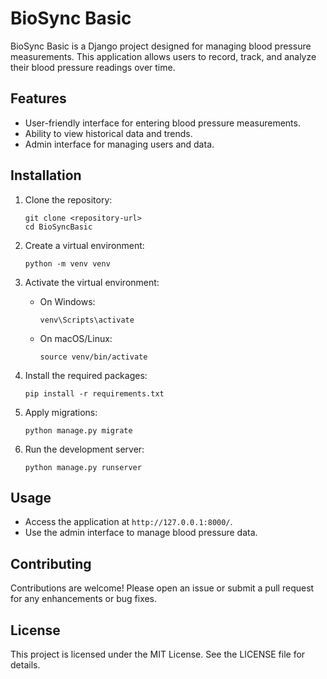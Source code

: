 # BioSync Basic

BioSync Basic is a Django project designed for managing blood pressure measurements. This application allows users to record, track, and analyze their blood pressure readings over time.

## Features

- User-friendly interface for entering blood pressure measurements.
- Ability to view historical data and trends.
- Admin interface for managing users and data.

## Installation

1. Clone the repository:
   ```
   git clone <repository-url>
   cd BioSyncBasic
   ```

2. Create a virtual environment:
   ```
   python -m venv venv
   ```

3. Activate the virtual environment:
   - On Windows:
     ```
     venv\Scripts\activate
     ```
   - On macOS/Linux:
     ```
     source venv/bin/activate
     ```

4. Install the required packages:
   ```
   pip install -r requirements.txt
   ```

5. Apply migrations:
   ```
   python manage.py migrate
   ```

6. Run the development server:
   ```
   python manage.py runserver
   ```

## Usage

- Access the application at `http://127.0.0.1:8000/`.
- Use the admin interface to manage blood pressure data.

## Contributing

Contributions are welcome! Please open an issue or submit a pull request for any enhancements or bug fixes.

## License

This project is licensed under the MIT License. See the LICENSE file for details.